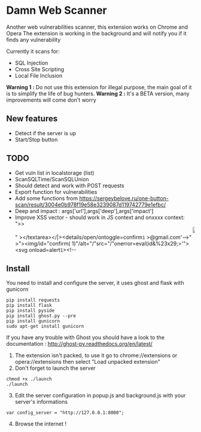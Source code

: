 # Damn Web Scanner
Another web vulnerabilities scanner, this extension works on Chrome and Opera
The extension is working in the background and will notify you if it finds any vulnerability

Currently it scans for:
- SQL Injection
- Cross Site Scripting
- Local File Inclusion

**Warning 1 :** Do not use this extension for illegal purpose, the main goal of it is to simplify the life of bug hunters.
**Warning 2 :** It's a BETA version, many improvements will come don't worry

## New features
- Detect if the server is up
- Start/Stop button

## TODO
- Get vuln list in localstorage (list)
- ScanSQLTime/ScanSQLUnion
- Should detect and work with POST requests
- Export function for vulnerabilities
- Add some functions from https://sergeybelove.ru/one-button-scan/result/3004e0b978f19e58e3239087d119742779e1efbc/
- Deep and impact : args['url'],args['deep'],args['impact']
- Improve XSS vector - should work in JS context and onxxxx context: ">><marquee><img src=x onerror=alert(1)></marquee>" ></textarea\></|\><details/open/ontoggle=confirm`1` ><script>prompt(1)</script>@gmail.com<isindex formaction=javascript:alert(/XSS/) type=submit>\'-->" ></script><sCrIpt>alert(1)</scRipt>"><img/id="confirm&lpar; 1)"/alt="/"src="/"onerror=eval(id&%23x29;>\'"><svg onload=alert`1`><!--

## Install
You need to install and configure the server, it uses ghost and flask with gunicorn
```
pip install requests
pip install flask
pip install pyside
pip install ghost.py --pre
pip install gunicorn
sudo apt-get install gunicorn
```
If you have any trouble with Ghost you should have a look to the documentation : http://ghost-py.readthedocs.org/en/latest/

1. The extension isn't packed, to use it go to chrome://extensions or opera://extensions then select "Load unpacked extension"
2. Don't forget to launch the server
```
chmod +x ./launch
./launch
```
3. Edit the server configuration in popup.js and background.js with your server's informations
```
var config_server = "http://127.0.0.1:8000";
```
4. Browse the internet !